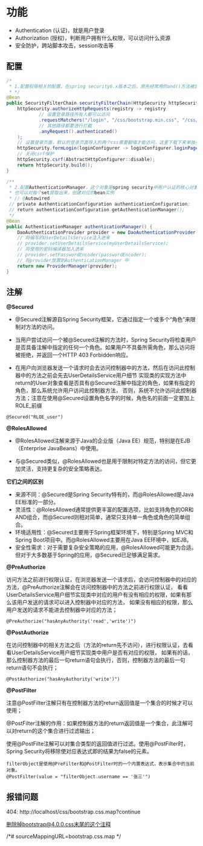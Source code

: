 # 功能

- Authentication (认证)，就是用户登录
- Authorization (授权)，判断用户拥有什么权限，可以访问什么资源
- 安全防护，跨站脚本攻击，session攻击等

## 配置

````java
/*
 * 1.配置权限相关的配置，在spring security6.x版本之后，原先经常用的and()方法被废除了，现在spring官方推荐使用Lambda表达式的写法。
 * */
@Bean
public SecurityFilterChain securityFilterChain(HttpSecurity httpSecurity) throws Exception {
    httpSecurity.authorizeHttpRequests(registry -> registry
            // 设置登录路径所有人都可以访问
            .requestMatchers("/login", "/css/bootstrap.min.css", "/css/signin.css").permitAll()
            // 其他路径都要进行拦截
            .anyRequest().authenticated()
    );
    // 设置登录页面，默认的登录页面导入的两个css需要翻墙才能访问，这里下载下来单独引用
    httpSecurity.formLogin(loginConfigurer -> loginConfigurer.loginPage("/login"));
    // 关闭csrf保护
    httpSecurity.csrf(AbstractHttpConfigurer::disable);
    return httpSecurity.build();
}
````

````java
/**
 * 2.配置AuthenticationManager，这个对象是spring security中用户认证的核心对象，它负责用户认证
 * 也可以对每个set提取出来，创建对应的bean实例
 * // @Autowired
 // private AuthenticationConfiguration authenticationConfiguration;
 // return authenticationConfiguration.getAuthenticationManager();
 */
@Bean
public AuthenticationManager authenticationManager() {
    DaoAuthenticationProvider provider = new DaoAuthenticationProvider();
    // 将编写的UserDetailsService注入进来
    // provider.setUserDetailsService(myUserDetailsService);
    // 将使用的密码编译器加入进来
    // provider.setPasswordEncoder(passwordEncoder);
    // 将provider放置到AuthenticationManager 中
    return new ProviderManager(provider);
}
````

## 注解

**@Secured**

- @Secured注解源自Spring Security框架，它通过指定一个或多个“角色”来限制对方法的访问。

- 当用户尝试访问一个被@Secured注解的方法时，Spring Security将检查用户是否具备注解中指定的任何一个角色。如果用户不具备所需角色，那么访问将被拒绝，并返回一个HTTP
  403 Forbidden响应。

- 在用户向浏览器发送一个请求时会去访问控制器中的方法，然后在访问此控制器中的方法之前会先去UserDetailsService用户细节
  实现类的实现方法中return的User对象查看是否具有@Secured注解中指定的角色，如果有指定的角色，那么系统允许用户访问此控制器方法，
  否则，系统不允许访问此控制器方法；注意在使用@Secured设置角色名字的时候，角色名的前面一定要加上ROLE_前缀

````
@Secured("RLOE_user")
````

**@RolesAllowed**

- @RolesAllowed注解来源于Java的企业版（Java EE）规范，特别是在EJB（Enterprise JavaBeans）中使用。

- 与@Secured类似，@RolesAllowed也是用于限制对特定方法的访问，但它更加灵活，支持更复杂的安全策略表达。

**它们之间的区别**

- 来源不同：@Secured是Spring Security特有的，而@RolesAllowed是Java EE标准的一部分。
- 灵活性：@RolesAllowed通常提供更丰富的配置选项，比如支持角色的OR和AND组合，而@Secured则相对简单，通常只支持单一角色或角色的简单组合。
- 环境适用性：@Secured主要用于Spring框架环境下，特别是Spring MVC和Spring Boot项目中。而@RolesAllowed主要用在Java
  EE环境中，如EJB。
- 安全性需求：对于需要复杂安全策略的应用，@RolesAllowed可能更为合适。但对于大多数基于Spring的应用，@Secured已足够满足需求。

**@PreAuthorize**

访问方法之前进行权限认证，在浏览器发送一个请求后，会访问控制器中的对应的方法，@PreAuthorize注解会在访问控制器中的方法之前进行权限认证，
看看UserDetailsService用户细节实现类中对应的用户有没有相应的权限，如果有那么该用户发送的请求可以进入控制器中对应的方法，
如果没有相应的权限，那么用户发送的请求不能进去控制器中对应的方法；

````
@PreAuthorize("hasAnyAuthority('read','write')")
````

**@PostAuthorize**

在访问控制器中的相关方法之后（方法的return先不访问），进行权限认证，去看看UserDetailsService用户细节实现类中用户是否有对应的权限，
如果有的话，那么控制器方法的最后一句return语句会执行，否则，控制器方法的最后一句return语句不会执行；

````
@PostAuthorize("hasAnyAuthority('write')")
````

**@PostFilter**

注意@PostFilter注解只有在控制器方法的return返回值是一个集合的时候才可以使用；

@PostFilter注解的作用：如果控制器方法的return返回值是一个集合，此注解可以对return的这个集合进行过滤输出；

使用@PostFilte注解可以对集合类型的返回值进行过滤。使用@PostFilter时，Spring Security将移除使对应表达式即的结果为false的元素。

````
filterObject是使用@PreFilter和@PostFilter时的一个内置表达式，表示集合中的当前对象。
@PostFilter(value = "filterObject.username == '张三'")
````

## 报错问题

404: http://localhost/css/bootstrap.css.map?continue

删除掉bootstrap@4.0.0.css末尾的这个注释

/*# sourceMappingURL=bootstrap.css.map */


